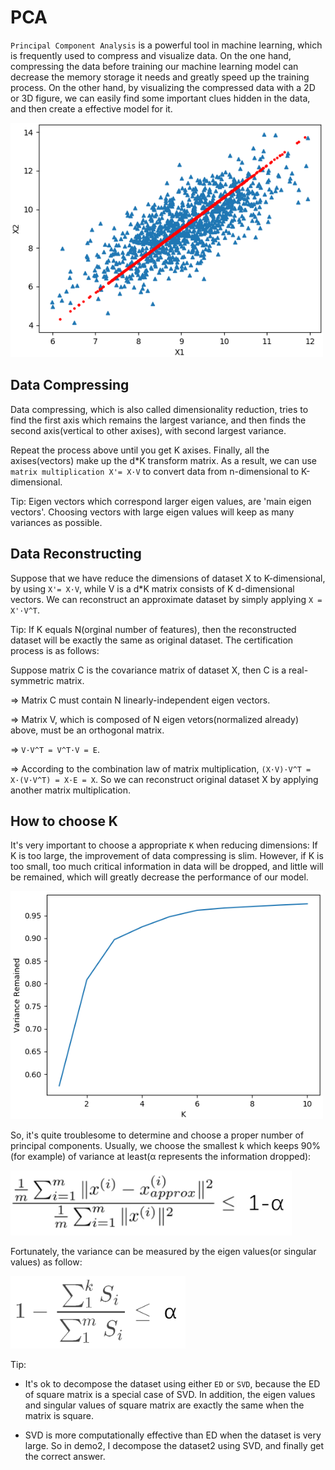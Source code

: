 # PCA
`Principal Component Analysis` is a powerful tool in machine learning, which is frequently used to compress and visualize data. On the one hand, compressing the data before training our machine learning model can decrease the memory storage it needs and greatly speed up the training process. On the other hand, by visualizing the compressed data with a 2D or 3D figure, we can easily find some important clues hidden in the data, and then create a effective model for it. 

<img width='500' height='375' src="https://github.com/Kobeyond/Codes-for-Machine-Learning/blob/master/PCA/data/PCA_model.png"/>

## Data Compressing

Data compressing, which is also called dimensionality reduction, tries to find the first axis which remains the largest variance, and then finds the second axis(vertical to other axises), with second largest variance. 

Repeat the process above until you get K axises. Finally, all the axises(vectors) make up the d*K transform matrix. As a result, we can use `matrix multiplication X'= X·V` to convert data from n-dimensional to K-dimensional. 

Tip: Eigen vectors which correspond larger eigen values, are 'main eigen vectors'. Choosing vectors with large eigen values will keep as many variances as possible.

## Data Reconstructing

Suppose that we have reduce the dimensions of dataset X to K-dimensional, by using `X'= X·V`, while V is a d*K matrix consists of K d-dimensional vectors. We can reconstruct an approximate dataset by simply applying `X = X'·V^T`. 

Tip: If K equals N(orginal number of features), then the reconstructed dataset will be exactly the same as original dataset. The certification process is as follows:

Suppose matrix C is the covariance matrix of dataset X, then C is a real-symmetric matrix.

=> Matrix C must contain N linearly-independent eigen vectors.

=> Matrix V, which is composed of N eigen vetors(normalized already) above, must be an orthogonal matrix.

=> `V·V^T = V^T·V = E`. 

=> According to the combination law of matrix multiplication, `(X·V)·V^T = X·(V·V^T) = X·E = X`. So we can reconstruct original dataset  X by applying another matrix multiplication. 


## How to choose K

It's very important to choose a appropriate `K` when reducing dimensions: If K is too large, the improvement of data compressing is slim. However, if K is too small, too much critical information in data will be dropped, and little will be remained, which will greatly decrease the performance of our model.

<img width='500' height='365' src="https://github.com/Kobeyond/Codes-for-Machine-Learning/blob/master/PCA/data/choose_k_new.png"/>

So, it's quite troublesome to determine and choose a proper number of principal components. Usually, we choose the smallest k which keeps 90%(for example) of variance at least(α represents the information dropped):

<img width='450' height='104' src="https://github.com/Kobeyond/Codes-for-Machine-Learning/blob/master/PCA/data/formulars_variance.png"/>

Fortunately, the variance can be measured by the eigen values(or singular values) as follow:

<img width='280' height='116' src="https://github.com/Kobeyond/Codes-for-Machine-Learning/blob/master/PCA/data/singular.png"/>

Tip:

- It's ok to decompose the dataset using either `ED` or `SVD`, because the ED of square matrix is a special case of SVD. In addition, the eigen values and singular values of square matrix are exactly the same when the matrix is square.

- SVD is more computationally effective than ED when the dataset is very large. So in demo2, I decompose the dataset2 using SVD, and finally get the correct answer.
